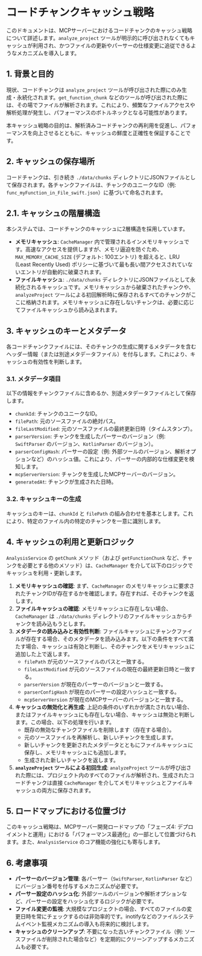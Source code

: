 # コードチャンクキャッシュ戦略

このドキュメントは、MCPサーバーにおけるコードチャンクのキャッシュ戦略について詳述します。`analyze_project` ツールが明示的に呼び出されなくてもキャッシュが利用され、かつファイルの更新やパーサーの仕様変更に追従できるようなメカニズムを導入します。

## 1. 背景と目的

現状、コードチャンクは `analyze_project` ツールが呼び出された際にのみ生成・永続化されます。`get_function_chunk` などのツールが呼び出された際には、その場でファイルが解析されます。これにより、頻繁なファイルアクセスや解析処理が発生し、パフォーマンスのボトルネックとなる可能性があります。

本キャッシュ戦略の目的は、解析済みコードチャンクの再利用を促進し、パフォーマンスを向上させるとともに、キャッシュの鮮度と正確性を保証することです。

## 2. キャッシュの保存場所

コードチャンクは、引き続き `./data/chunks` ディレクトリにJSONファイルとして保存されます。各チャンクファイルは、チャンクのユニークなID（例: `func_myFunction_in_File_swift.json`）に基づいて命名されます。

## 2.1. キャッシュの階層構造

本システムでは、コードチャンクのキャッシュに2層構造を採用しています。

-   **メモリキャッシュ**: `CacheManager` 内で管理されるインメモリキャッシュです。高速なアクセスを提供しますが、メモリ逼迫を防ぐため、`MAX_MEMORY_CACHE_SIZE` (デフォルト: 100エントリ) を超えると、LRU (Least Recently Used) ポリシーに基づいて最も長い間アクセスされていないエントリが自動的に破棄されます。
-   **ファイルキャッシュ**: `./data/chunks` ディレクトリにJSONファイルとして永続化されるキャッシュです。メモリキャッシュから破棄されたチャンクや、`analyzeProject` ツールによる初回解析時に保存されるすべてのチャンクがここに格納されます。メモリキャッシュに存在しないチャンクは、必要に応じてファイルキャッシュから読み込まれます。

## 3. キャッシュのキーとメタデータ

各コードチャンクファイルには、そのチャンクの生成に関するメタデータを含むヘッダー情報（または別途メタデータファイル）を付与します。これにより、キャッシュの有効性を判断します。

### 3.1. メタデータ項目

以下の情報をチャンクファイルに含めるか、別途メタデータファイルとして保存します。

- `chunkId`: チャンクのユニークなID。
- `filePath`: 元のソースファイルの絶対パス。
- `fileLastModified`: 元のソースファイルの最終更新日時（タイムスタンプ）。
- `parserVersion`: チャンクを生成したパーサーのバージョン（例: `SwiftParser` のバージョン、`KotlinParser` のバージョン）。
- `parserConfigHash`: パーサーの設定（例: 外部ツールのバージョン、解析オプションなど）のハッシュ値。これにより、パーサーの内部的な仕様変更を検知します。
- `mcpServerVersion`: チャンクを生成したMCPサーバーのバージョン。
- `generatedAt`: チャンクが生成された日時。

### 3.2. キャッシュキーの生成

キャッシュのキーは、`chunkId` と `filePath` の組み合わせを基本とします。これにより、特定のファイル内の特定のチャンクを一意に識別します。

## 4. キャッシュの利用と更新ロジック

`AnalysisService` の `getChunk` メソッド（および `getFunctionChunk` など、チャンクを必要とする他のメソッド）は、`CacheManager` を介して以下のロジックでキャッシュを利用・更新します。

1.  **メモリキャッシュの確認**: まず、`CacheManager` のメモリキャッシュに要求されたチャンクIDが存在するかを確認します。存在すれば、そのチャンクを返します。
2.  **ファイルキャッシュの確認**: メモリキャッシュに存在しない場合、`CacheManager` は `./data/chunks` ディレクトリのファイルキャッシュからチャンクを読み込もうとします。
3.  **メタデータの読み込みと有効性判断**: ファイルキャッシュにチャンクファイルが存在する場合、そのメタデータを読み込みます。以下の条件をすべて満たす場合、キャッシュは有効と判断し、そのチャンクをメモリキャッシュに追加した上で返します。
    - `filePath` が元のソースファイルのパスと一致する。
    - `fileLastModified` が元のソースファイルの現在の最終更新日時と一致する。
    - `parserVersion` が現在のパーサーのバージョンと一致する。
    - `parserConfigHash` が現在のパーサーの設定ハッシュと一致する。
    - `mcpServerVersion` が現在のMCPサーバーのバージョンと一致する。
4.  **キャッシュの無効化と再生成**: 上記の条件のいずれかが満たされない場合、またはファイルキャッシュにも存在しない場合、キャッシュは無効と判断します。この場合、以下の処理を行います。
    - 既存の無効なチャンクファイルを削除します（存在する場合）。
    - 元のソースファイルを再解析し、新しいチャンクを生成します。
    - 新しいチャンクを更新されたメタデータとともにファイルキャッシュに保存し、メモリキャッシュにも追加します。
    - 生成された新しいチャンクを返します。
5.  **`analyzeProject` ツールによる初回生成**: `analyzeProject` ツールが呼び出された際には、プロジェクト内のすべてのファイルが解析され、生成されたコードチャンクは直接 `CacheManager` を介してメモリキャッシュとファイルキャッシュの両方に保存されます。

## 5. ロードマップにおける位置づけ

このキャッシュ戦略は、MCPサーバー開発ロードマップの「フェーズ4: デプロイメントと運用」における「パフォーマンス最適化」の一部として位置づけられます。また、`AnalysisService` のコア機能の強化にも寄与します。

## 6. 考慮事項

- **パーサーのバージョン管理**: 各パーサー（`SwiftParser`, `KotlinParser` など）にバージョン番号を付与するメカニズムが必要です。
- **パーサー設定のハッシュ化**: 外部ツールのバージョンや解析オプションなど、パーサーの設定をハッシュ化するロジックが必要です。
- **ファイル変更の監視**: 大規模なプロジェクトの場合、すべてのファイルの変更日時を常にチェックするのは非効率的です。inotifyなどのファイルシステムイベント監視メカニズムの導入も将来的に検討します。
- **キャッシュのクリーンアップ**: 不要になった古いチャンクファイル（例: ソースファイルが削除された場合など）を定期的にクリーンアップするメカニズムも必要です。
